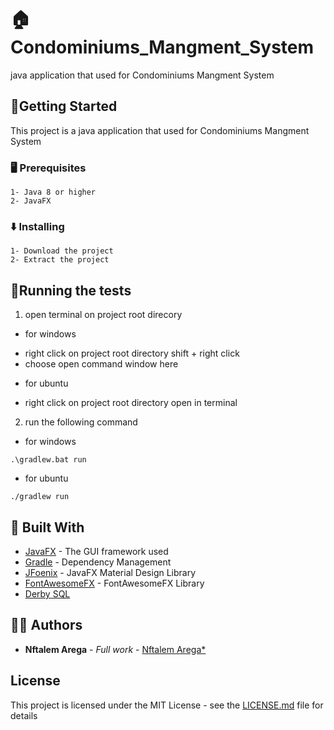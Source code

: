 # 🏠Condominiums_Mangment_System
java application that used for Condominiums Mangment System

## 🚀Getting Started
This project is a java application that used for Condominiums Mangment System

### 🖥 Prerequisites
```
1- Java 8 or higher
2- JavaFX
```

### ⬇️ Installing
```
1- Download the project
2- Extract the project
```

## 🏃Running the tests
1. open terminal on project root direcory
* for windows
- right click on project root directory shift + right click
- choose open command window here
* for ubuntu
- right click on project root directory open in terminal
2. run the following command
* for windows
```
.\gradlew.bat run
```
* for ubuntu
```
./gradlew run
```

## 🌇 Built With
* [JavaFX](https://openjfx.io/) - The GUI framework used
* [Gradle](https://gradle.org/) - Dependency Management
* [JFoenix](http://www.jfoenix.com/) - JavaFX Material Design Library
* [FontAwesomeFX](https://bitbucket.org/Jerady/fontawesomefx/src/master/) - FontAwesomeFX Library
* [Derby SQL]()

## 👨🏾 Authors
* **Nftalem Arega** - *Full work* - [Nftalem Arega*](https://linkedin.com/in/nftalem-arega-aa5a3a1a0)

## License
This project is licensed under the MIT License - see the [LICENSE.md](LICENSE.md) file for details
